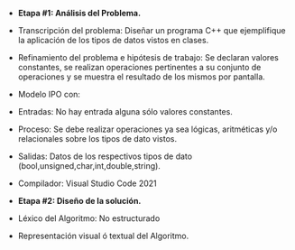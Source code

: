 - __Etapa #1: Análisis del Problema.__
- Transcripción del problema: Diseñar un programa C++ que ejemplifique la aplicación de los tipos de datos
vistos en clases.
- Refinamiento del problema e hipótesis de trabajo: Se declaran valores constantes, se realizan operaciones pertinentes a su conjunto de operaciones y se muestra el resultado de los mismos por pantalla.
- Modelo IPO con:
- Entradas: No hay entrada alguna sólo valores constantes.
- Proceso: Se debe realizar operaciones ya sea lógicas, aritméticas y/o relacionales sobre los tipos de dato vistos.
- Salidas: Datos de los respectivos tipos de dato (bool,unsigned,char,int,double,string).
- Compilador: Visual Studio Code 2021

- __Etapa #2: Diseño de la solución.__ 
- Léxico del Algoritmo: No estructurado
- Representación visual ó textual del Algoritmo.
